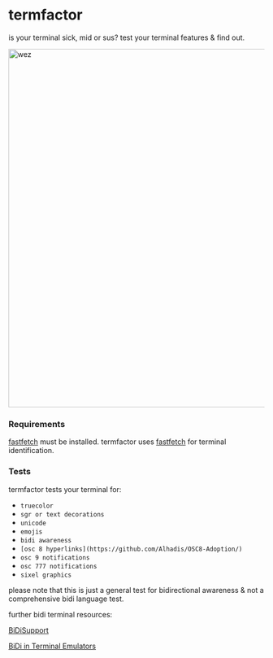 # termfactor
is your terminal sick, mid or sus?
test your terminal features & find out.

<img width="705" alt="wez" src="https://github.com/user-attachments/assets/e3a5619f-b66e-4726-89ee-6eab22f7954a">

### Requirements

[fastfetch](https://github.com/fastfetch-cli/fastfetch) must be installed. termfactor uses [fastfetch](https://github.com/fastfetch-cli/fastfetch) for terminal identification.

### Tests

termfactor tests your terminal for: 

- `truecolor`
- `sgr or text decorations`
- `unicode`
- `emojis`
- `bidi awareness`
- `[osc 8 hyperlinks](https://github.com/Alhadis/OSC8-Adoption/)`
- `osc 9 notifications`
- `osc 777 notifications`
- `sixel graphics`

please note that this is just a general test for bidirectional awareness & not a comprehensive bidi language test.

further bidi terminal resources:

[BiDiSupport](https://gist.github.com/XVilka/a0e49e1c65370ba11c17)

[BiDi in Terminal Emulators](https://terminal-wg.pages.freedesktop.org/bidi/)



